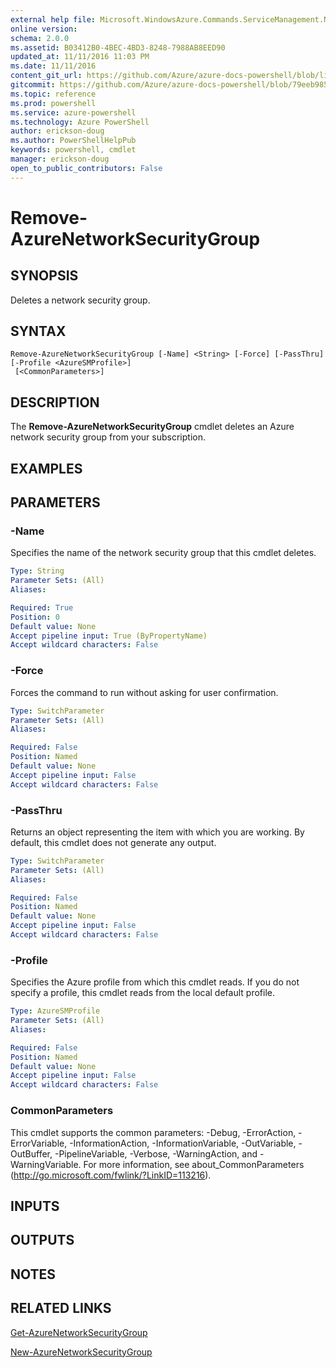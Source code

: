 ```yaml
---
external help file: Microsoft.WindowsAzure.Commands.ServiceManagement.Network.dll-Help.xml
online version: 
schema: 2.0.0
ms.assetid: B03412B0-4BEC-4BD3-8248-7988AB8EED90
updated_at: 11/11/2016 11:03 PM
ms.date: 11/11/2016
content_git_url: https://github.com/Azure/azure-docs-powershell/blob/live/azureps-cmdlets-docs/ServiceManagement/Azure.Networking/v2.1.0/Remove-AzureNetworkSecurityGroup.md
gitcommit: https://github.com/Azure/azure-docs-powershell/blob/79eeb985ea480979357fb4695832a0c3d29a48bf/azureps-cmdlets-docs/ServiceManagement/Azure.Networking/v2.1.0/Remove-AzureNetworkSecurityGroup.md
ms.topic: reference
ms.prod: powershell
ms.service: azure-powershell
ms.technology: Azure PowerShell
author: erickson-doug
ms.author: PowerShellHelpPub
keywords: powershell, cmdlet
manager: erickson-doug
open_to_public_contributors: False
---
```


# Remove-AzureNetworkSecurityGroup

## SYNOPSIS
Deletes a network security group.

## SYNTAX

```
Remove-AzureNetworkSecurityGroup [-Name] <String> [-Force] [-PassThru] [-Profile <AzureSMProfile>]
 [<CommonParameters>]
```

## DESCRIPTION
The **Remove-AzureNetworkSecurityGroup** cmdlet deletes an Azure network security group from your subscription.

## EXAMPLES



## PARAMETERS

### -Name
Specifies the name of the network security group that this cmdlet deletes.

```yaml
Type: String
Parameter Sets: (All)
Aliases:

Required: True
Position: 0
Default value: None
Accept pipeline input: True (ByPropertyName)
Accept wildcard characters: False
```

### -Force
Forces the command to run without asking for user confirmation.

```yaml
Type: SwitchParameter
Parameter Sets: (All)
Aliases:

Required: False
Position: Named
Default value: None
Accept pipeline input: False
Accept wildcard characters: False
```

### -PassThru
Returns an object representing the item with which you are working.
By default, this cmdlet does not generate any output.

```yaml
Type: SwitchParameter
Parameter Sets: (All)
Aliases:

Required: False
Position: Named
Default value: None
Accept pipeline input: False
Accept wildcard characters: False
```

### -Profile
Specifies the Azure profile from which this cmdlet reads.
If you do not specify a profile, this cmdlet reads from the local default profile.

```yaml
Type: AzureSMProfile
Parameter Sets: (All)
Aliases:

Required: False
Position: Named
Default value: None
Accept pipeline input: False
Accept wildcard characters: False
```

### CommonParameters
This cmdlet supports the common parameters: -Debug, -ErrorAction, -ErrorVariable, -InformationAction, -InformationVariable, -OutVariable, -OutBuffer, -PipelineVariable, -Verbose, -WarningAction, and -WarningVariable. For more information, see about_CommonParameters (http://go.microsoft.com/fwlink/?LinkID=113216).

## INPUTS

## OUTPUTS

## NOTES

## RELATED LINKS

[Get-AzureNetworkSecurityGroup](xref:ServiceManagement/Azure.Networking/v2.1.0/Get-AzureNetworkSecurityGroup.md)

[New-AzureNetworkSecurityGroup](xref:ServiceManagement/Azure.Networking/v2.1.0/New-AzureNetworkSecurityGroup.md)
